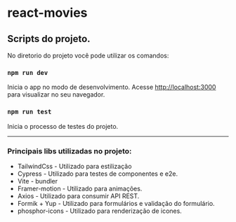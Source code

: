 # react-movies

## Scripts do projeto.

No diretorio do projeto você pode utilizar os comandos:

### `npm run dev`

Inicia o app no modo de desenvolvimento.
Acesse [http://localhost:3000](http://localhost:3000) para visualizar no seu navegador.

### `npm run test`

Inicia o processo de testes do projeto.

---

### Principais libs utilizadas no projeto:
- TailwindCss - Utilizado para estilização
- Cypress - Utilizado para testes de componentes e e2e.
- Vite - bundler
- Framer-motion - Utilizado para animações.
- Axios - Utilizado para consumir API REST.
- Formik + Yup - Utilizado para formulários e validação do formulário.
- phosphor-icons - Utilizado para renderização de icones.
